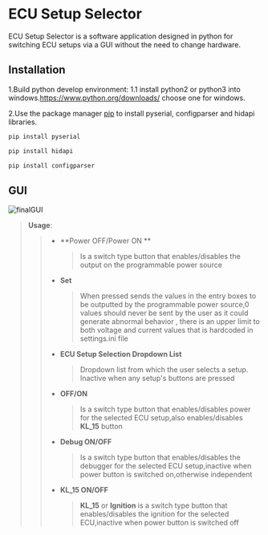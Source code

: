 # ECU Setup Selector

ECU Setup Selector is a software application designed in python for switching ECU setups via a GUI without the need to change hardware.



## Installation

1.Build python develop environment:
	1.1 install python2 or python3 into windows.https://www.python.org/downloads/ choose one for windows.





2.Use the package manager [pip](https://pip.pypa.io/en/stable/) to install pyserial, configparser and hidapi libraries.

```bash
pip install pyserial
```

```bash
pip install hidapi
```

````bash
pip install configparser
````



## GUI

![finalGUI](C:\Users\alex\Desktop\finalGUI.png)



> **Usage**:
>
> > - **Power OFF/Power ON **
> >
> >   > Is a switch type button that enables/disables the output on the programmable power source
> >
> > - **Set** 
> >
> >   > When pressed sends the values in the entry boxes to be outputted by the programmable power source,0 values should never be sent by the user as it could generate abnormal behavior , there is an upper limit to both voltage and current values that is hardcoded in settings.ini file
> >
> > - **ECU Setup Selection Dropdown List** 
> >
> >   > Dropdown list from which the user selects a setup. Inactive when any setup's buttons are pressed
> >
> > - **OFF/ON**
> >
> >   > Is a switch type button that enables/disables power for the selected ECU setup,also enables/disables **KL_15** button
> >
> > - **Debug ON/OFF** 
> >
> >   >Is a switch type button that enables/disables the debugger for the selected ECU setup,inactive when power button is switched on,otherwise independent 
> >
> > - **KL_15 ON/OFF**
> >
> >   > **KL_15** or **Ignition** is a switch type button that enables/disables the ignition for the selected ECU,inactive when power button is switched off

